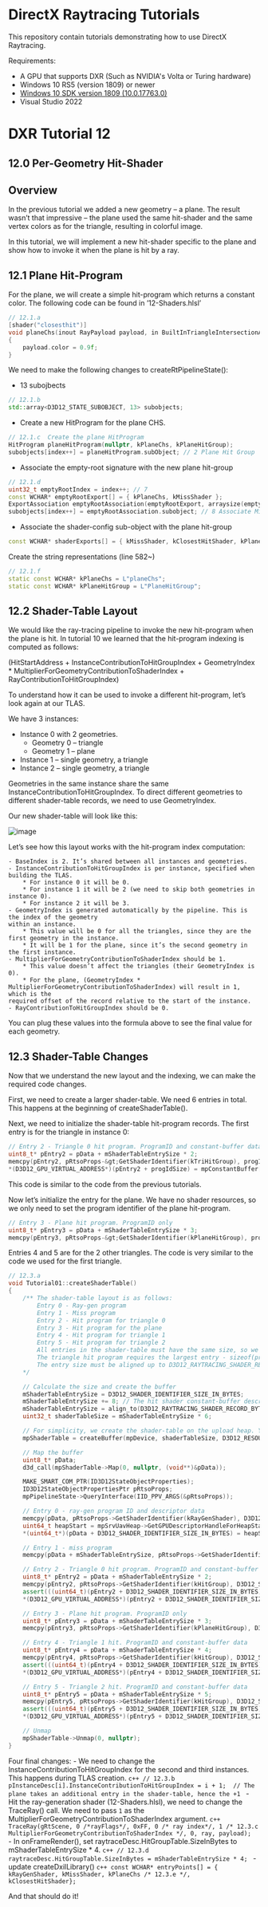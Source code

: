 DirectX Raytracing Tutorials
============
This repository contain tutorials demonstrating how to use DirectX Raytracing.

Requirements:
- A GPU that supports DXR (Such as NVIDIA's Volta or Turing hardware)
- Windows 10 RS5 (version 1809) or newer
- [Windows 10 SDK version 1809 (10.0.17763.0)](https://developer.microsoft.com/en-us/windows/downloads/sdk-archive)
- Visual Studio 2022

# DXR Tutorial 12

## 12.0 Per-Geometry Hit-Shader

## Overview
In the previous tutorial we added a new geometry – a plane. The result wasn’t that impressive – the
plane used the same hit-shader and the same vertex colors as for the triangle, resulting in colorful
image.

In this tutorial, we will implement a new hit-shader specific to the plane and show how to invoke it
when the plane is hit by a ray.

## 12.1 Plane Hit-Program
For the plane, we will create a simple hit-program which returns a constant color. The following code
can be found in ’12-Shaders.hlsl’
```c++
// 12.1.a
[shader("closesthit")]
void planeChs(inout RayPayload payload, in BuiltInTriangleIntersectionAttributes attribs)
{
    payload.color = 0.9f;
}
```

We need to make the following changes to createRtPipelineState():
  * 13 subojbects
  ```c++
  // 12.1.b
  std::array<D3D12_STATE_SUBOBJECT, 13> subobjects;
  ```
  * Create a new HitProgram for the plane CHS.
  ```c++
  // 12.1.c  Create the plane HitProgram
  HitProgram planeHitProgram(nullptr, kPlaneChs, kPlaneHitGroup);
  subobjects[index++] = planeHitProgram.subObject; // 2 Plane Hit Group
  ```
  * Associate the empty-root signature with the new plane hit-group
  ```c++
  // 12.1.d
  uint32_t emptyRootIndex = index++; // 7
  const WCHAR* emptyRootExport[] = { kPlaneChs, kMissShader };
  ExportAssociation emptyRootAssociation(emptyRootExport, arraysize(emptyRootExport), &(subobjects[emptyRootIndex]));
  subobjects[index++] = emptyRootAssociation.subobject; // 8 Associate Miss Root Sig to Miss Shader
  ```
  * Associate the shader-config sub-object with the plane hit-group
  ```c++
  const WCHAR* shaderExports[] = { kMissShader, kClosestHitShader, kPlaneChs /*12.1.e*/, kRayGenShader};
  ```
Create the string representations (line 582~)
```c++
// 12.1.f
static const WCHAR* kPlaneChs = L"planeChs";
static const WCHAR* kPlaneHitGroup = L"PlaneHitGroup";
```

## 12.2 Shader-Table Layout
We would like the ray-tracing pipeline to invoke the new hit-program when the plane is hit. In tutorial
10 we learned that the hit-program indexing is computed as follows:

  (HitStartAddress +
  InstanceContributionToHitGroupIndex +
  GeometryIndex * MultiplierForGeometryContributionToShaderIndex +
  RayContributionToHitGroupIndex)

To understand how it can be used to invoke a different hit-program, let’s look again at our TLAS.

We have 3 instances:

  - Instance 0 with 2 geometries.
    * Geometry 0 – triangle
    * Geometry 1 – plane
  - Instance 1 – single geometry, a triangle
  - Instance 2 – single geometry, a triangle
  
Geometries in the same instance share the same InstanceContributionToHitGroupIndex. To direct
different geometries to different shader-table records, we need to use GeometryIndex.

Our new shader-table will look like this:

![image](https://user-images.githubusercontent.com/17934438/221359382-c4667656-0e00-4986-ac49-3855373507ab.png)

Let’s see how this layout works with the hit-program index computation:

    - BaseIndex is 2. It’s shared between all instances and geometries.
    - InstanceContributionToHitGroupIndex is per instance, specified when building the TLAS.
        * For instance 0 it will be 0.
        * For instance 1 it will be 2 (we need to skip both geometries in instance 0).
        * For instance 2 it will be 3.
    - GeometryIndex is generated automatically by the pipeline. This is the index of the geometry
    within an instance.
        * This value will be 0 for all the triangles, since they are the first geometry in the instance.
        * It will be 1 for the plane, since it’s the second geometry in the first instance.
    - MultiplierForGeometryContributionToShaderIndex should be 1.
        * This value doesn’t affect the triangles (their GeometryIndex is 0).
        * For the plane, (GeometryIndex *
    MultiplierForGeometryContributionToShaderIndex) will result in 1, which is the
    required offset of the record relative to the start of the instance.
    - RayContributionToHitGroupIndex should be 0.
    
You can plug these values into the formula above to see the final value for each geometry.

## 12.3 Shader-Table Changes
Now that we understand the new layout and the indexing, we can make the required code changes.

First, we need to create a larger shader-table. We need 6 entries in total. This happens at the beginning
of createShaderTable().

Next, we need to initialize the shader-table hit-program records. The first entry is for the triangle in
instance 0:
```c++
// Entry 2 - Triangle 0 hit program. ProgramID and constant-buffer data
uint8_t* pEntry2 = pData + mShaderTableEntrySize * 2;
memcpy(pEntry2, pRtsoProps-&gt;GetShaderIdentifier(kTriHitGroup), progIdSize);
*(D3D12_GPU_VIRTUAL_ADDRESS*)(pEntry2 + progIdSize) = mpConstantBuffer[0]-&gt;GetGPUVirtualAddress();
```

This code is similar to the code from the previous tutorials.

Now let’s initialize the entry for the plane. We have no shader resources, so we only need to set the
program identifier of the plane hit-program.
```c++
// Entry 3 - Plane hit program. ProgramID only
uint8_t* pEntry3 = pData + mShaderTableEntrySize * 3;
memcpy(pEntry3, pRtsoProps-&gt;GetShaderIdentifier(kPlaneHitGroup), progIdSize);
```

Entries 4 and 5 are for the 2 other triangles. The code is very similar to the code we used for the first
triangle.
```c++
// 12.3.a
void Tutorial01::createShaderTable()
{
    /** The shader-table layout is as follows:
        Entry 0 - Ray-gen program
        Entry 1 - Miss program
        Entry 2 - Hit program for triangle 0
        Entry 3 - Hit program for the plane
        Entry 4 - Hit program for triangle 1
        Entry 5 - Hit program for triangle 2
        All entries in the shader-table must have the same size, so we will choose it base on the largest required entry.
        The triangle hit program requires the largest entry - sizeof(program identifier) + 8 bytes for the constant-buffer root descriptor.
        The entry size must be aligned up to D3D12_RAYTRACING_SHADER_RECORD_BYTE_ALIGNMENT
    */

    // Calculate the size and create the buffer
    mShaderTableEntrySize = D3D12_SHADER_IDENTIFIER_SIZE_IN_BYTES;
    mShaderTableEntrySize += 8; // The hit shader constant-buffer descriptor
    mShaderTableEntrySize = align_to(D3D12_RAYTRACING_SHADER_RECORD_BYTE_ALIGNMENT, mShaderTableEntrySize);
    uint32_t shaderTableSize = mShaderTableEntrySize * 6;

    // For simplicity, we create the shader-table on the upload heap. You can also create it on the default heap
    mpShaderTable = createBuffer(mpDevice, shaderTableSize, D3D12_RESOURCE_FLAG_NONE, D3D12_RESOURCE_STATE_GENERIC_READ, kUploadHeapProps);

    // Map the buffer
    uint8_t* pData;
    d3d_call(mpShaderTable->Map(0, nullptr, (void**)&pData));

    MAKE_SMART_COM_PTR(ID3D12StateObjectProperties);
    ID3D12StateObjectPropertiesPtr pRtsoProps;
    mpPipelineState->QueryInterface(IID_PPV_ARGS(&pRtsoProps));

    // Entry 0 - ray-gen program ID and descriptor data
    memcpy(pData, pRtsoProps->GetShaderIdentifier(kRayGenShader), D3D12_SHADER_IDENTIFIER_SIZE_IN_BYTES);
    uint64_t heapStart = mpSrvUavHeap->GetGPUDescriptorHandleForHeapStart().ptr;
    *(uint64_t*)(pData + D3D12_SHADER_IDENTIFIER_SIZE_IN_BYTES) = heapStart;

    // Entry 1 - miss program
    memcpy(pData + mShaderTableEntrySize, pRtsoProps->GetShaderIdentifier(kMissShader), D3D12_SHADER_IDENTIFIER_SIZE_IN_BYTES);

    // Entry 2 - Triangle 0 hit program. ProgramID and constant-buffer data
    uint8_t* pEntry2 = pData + mShaderTableEntrySize * 2;
    memcpy(pEntry2, pRtsoProps->GetShaderIdentifier(kHitGroup), D3D12_SHADER_IDENTIFIER_SIZE_IN_BYTES);
    assert(((uint64_t)(pEntry2 + D3D12_SHADER_IDENTIFIER_SIZE_IN_BYTES) % 8) == 0); // Root descriptor must be stored at an 8-byte aligned address
    *(D3D12_GPU_VIRTUAL_ADDRESS*)(pEntry2 + D3D12_SHADER_IDENTIFIER_SIZE_IN_BYTES) = mpConstantBuffer[0]->GetGPUVirtualAddress();

    // Entry 3 - Plane hit program. ProgramID only
    uint8_t* pEntry3 = pData + mShaderTableEntrySize * 3;
    memcpy(pEntry3, pRtsoProps->GetShaderIdentifier(kPlaneHitGroup), D3D12_SHADER_IDENTIFIER_SIZE_IN_BYTES);

    // Entry 4 - Triangle 1 hit. ProgramID and constant-buffer data
    uint8_t* pEntry4 = pData + mShaderTableEntrySize * 4;
    memcpy(pEntry4, pRtsoProps->GetShaderIdentifier(kHitGroup), D3D12_SHADER_IDENTIFIER_SIZE_IN_BYTES);
    assert(((uint64_t)(pEntry4 + D3D12_SHADER_IDENTIFIER_SIZE_IN_BYTES) % 8) == 0); // Root descriptor must be stored at an 8-byte aligned address
    *(D3D12_GPU_VIRTUAL_ADDRESS*)(pEntry4 + D3D12_SHADER_IDENTIFIER_SIZE_IN_BYTES) = mpConstantBuffer[1]->GetGPUVirtualAddress();

    // Entry 5 - Triangle 2 hit. ProgramID and constant-buffer data
    uint8_t* pEntry5 = pData + mShaderTableEntrySize * 5;
    memcpy(pEntry5, pRtsoProps->GetShaderIdentifier(kHitGroup), D3D12_SHADER_IDENTIFIER_SIZE_IN_BYTES);
    assert(((uint64_t)(pEntry5 + D3D12_SHADER_IDENTIFIER_SIZE_IN_BYTES) % 8) == 0); // Root descriptor must be stored at an 8-byte aligned address
    *(D3D12_GPU_VIRTUAL_ADDRESS*)(pEntry5 + D3D12_SHADER_IDENTIFIER_SIZE_IN_BYTES) = mpConstantBuffer[2]->GetGPUVirtualAddress();

    // Unmap
    mpShaderTable->Unmap(0, nullptr);
}
```

Four final changes:
    - We need to change the InstanceContributionToHitGroupIndex for the second and third
    instances. This happens during TLAS creation.
    ```c++
    // 12.3.b
    pInstanceDesc[i].InstanceContributionToHitGroupIndex = i + 1;  // The plane takes an additional entry in the shader-table, hence the +1
    ```
    - Hit the ray-generation shader (12-Shaders.hlsl), we need to change the TraceRay() call. We
    need to pass `1` as the MultiplierForGeometryContributionToShaderIndex argument.
    ```c++
    TraceRay(gRtScene, 0 /*rayFlags*/, 0xFF, 0 /* ray index*/, 1 /* 12.3.c MultiplierForGeometryContributionToShaderIndex */, 0, ray, payload);
    ```
    - In onFrameRender(), set raytraceDesc.HitGroupTable.SizeInBytes to mShaderTableEntrySize * 4.
    ```c++
    // 12.3.d
    raytraceDesc.HitGroupTable.SizeInBytes = mShaderTableEntrySize * 4;
    ```
    - update createDxilLibrary()
    ```c++
    const WCHAR* entryPoints[] = { kRayGenShader, kMissShader, kPlaneChs /* 12.3.e */, kClosestHitShader};
    ```

And that should do it!
